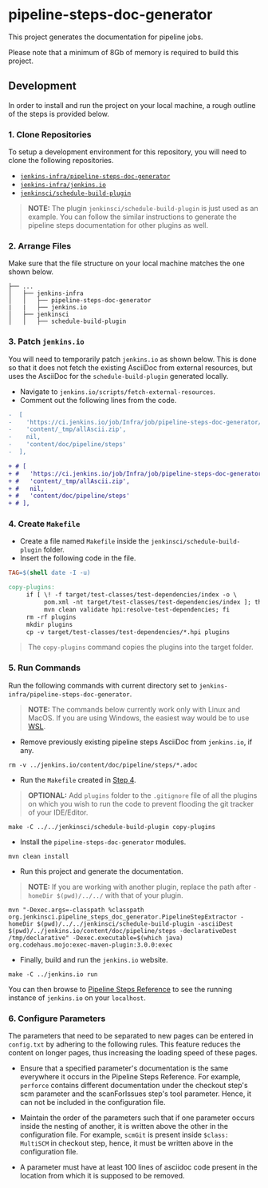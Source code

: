 # pipeline-steps-doc-generator

This project generates the documentation for pipeline jobs.

Please note that a minimum of 8Gb of memory is required to build this project.

## Development

In order to install and run the project on your local machine, a rough outline of the steps is provided below.

### 1. Clone Repositories

To setup a development environment for this repository, you will need to clone the following repositories.

* [`jenkins-infra/pipeline-steps-doc-generator`](https://github.com/jenkins-infra/pipeline-steps-doc-generator/)
* [`jenkins-infra/jenkins.io`](https://github.com/jenkins-infra/jenkins.io)
* [`jenkinsci/schedule-build-plugin`](https://github.com/jenkinsci/schedule-build-plugin)

>**NOTE:** The plugin `jenkinsci/schedule-build-plugin` is just used as an example. You can follow the similar instructions to generate the pipeline steps documentation for other plugins as well.

### 2. Arrange Files

Make sure that the file structure on your local machine matches the one shown below.

```
├── ...
│   ├── jenkins-infra
│   │   ├── pipeline-steps-doc-generator
|   |   ├── jenkins.io
│   ├── jenkinsci
│   │   ├── schedule-build-plugin
```

### 3. Patch `jenkins.io`

You will need to temporarily patch `jenkins.io` as shown below. This is done so that it does not fetch the existing AsciiDoc from external resources,
but uses the AsciiDoc for the `schedule-build-plugin` generated locally.

* Navigate to `jenkins.io/scripts/fetch-external-resources`.
* Comment out the following lines from the code.

```diff
-  [
-    'https://ci.jenkins.io/job/Infra/job/pipeline-steps-doc-generator/job/master/lastSuccessfulBuild/artifact/allAscii.zip',
-    'content/_tmp/allAscii.zip',
-    nil,
-    'content/doc/pipeline/steps'
-  ],

+ # [
+ #   'https://ci.jenkins.io/job/Infra/job/pipeline-steps-doc-generator/job/master/lastSuccessfulBuild/artifact/allAscii.zip',
+ #   'content/_tmp/allAscii.zip',
+ #   nil,
+ #   'content/doc/pipeline/steps'
+ # ],
```

### 4. Create `Makefile`

* Create a file named `Makefile` inside the `jenkinsci/schedule-build-plugin` folder.
* Insert the following code in the file.

```Makefile
TAG=$(shell date -I -u)

copy-plugins:
     if [ \! -f target/test-classes/test-dependencies/index -o \
          pom.xml -nt target/test-classes/test-dependencies/index ]; then \
          mvn clean validate hpi:resolve-test-dependencies; fi
     rm -rf plugins
     mkdir plugins
     cp -v target/test-classes/test-dependencies/*.hpi plugins
 ```

> The `copy-plugins` command copies the plugins into the target folder.

### 5. Run Commands

Run the following commands with current directory set to `jenkins-infra/pipeline-steps-doc-generator`.

> **NOTE:** The commands below currently work only with Linux and MacOS. If you are using Windows, the easiest way would be to use [WSL](https://docs.microsoft.com/en-us/windows/wsl/).

* Remove previously existing pipeline steps AsciiDoc from `jenkins.io`, if any.

```Shell
rm -v ../jenkins.io/content/doc/pipeline/steps/*.adoc
```

* Run the `Makefile` created in [Step 4](#4-create-makefile).

>**OPTIONAL:** Add `plugins` folder to the `.gitignore` file of all the plugins on which you wish to run the code to prevent flooding the git tracker of your IDE/Editor.

```Shell
make -C ../../jenkinsci/schedule-build-plugin copy-plugins
```

* Install the `pipeline-steps-doc-generator` modules.

```Shell
mvn clean install
```

* Run this project and generate the documentation.

> **NOTE:** If you are working with another plugin, replace the path after `-homeDir $(pwd)/../../` with that of your plugin.

```Shell
mvn "-Dexec.args=-classpath %classpath org.jenkinsci.pipeline_steps_doc_generator.PipelineStepExtractor -homeDir $(pwd)/../../jenkinsci/schedule-build-plugin -asciiDest $(pwd)/../jenkins.io/content/doc/pipeline/steps -declarativeDest /tmp/declarative" -Dexec.executable=$(which java) org.codehaus.mojo:exec-maven-plugin:3.0.0:exec
```

* Finally, build and run the `jenkins.io` website.

```Shell
make -C ../jenkins.io run
```

You can then browse to [Pipeline Steps Reference](http://localhost:4242/doc/pipeline/steps/) to see the running instance of `jenkins.io` on your `localhost`.

### 6. Configure Parameters

The parameters that need to be separated to new pages can be entered in `config.txt` by adhering to the following rules. This feature reduces the content on longer pages, thus increasing the loading speed of these pages.

* Ensure that a specified parameter's documentation is the same everywhere it occurs in the Pipeline Steps Reference. For example, `perforce` contains different documentation under the checkout step's scm parameter and the scanForIssues step's tool parameter. Hence, it can not be included in the configuration file.

* Maintain the order of the parameters such that if one parameter occurs inside the nesting of another, it is written above the other in the configuration file. For example, `scmGit` is present inside `$class: MultiSCM` in checkout step, hence, it must be written above in the configuration file.

* A parameter must have at least 100 lines of asciidoc code present in the location from which it is supposed to be removed.
